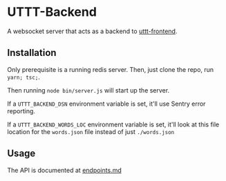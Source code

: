 # UTTT-Backend
A websocket server that acts as a backend to [uttt-frontend](https://github.com/katzrkool/uttt-frontend).

## Installation
Only prerequisite is a running redis server. Then, just clone the repo, run `yarn; tsc;`.

Then running `node bin/server.js` will start up the server.

If a `UTTT_BACKEND_DSN` environment variable is set, it'll use Sentry error reporting.

If a `UTTT_BACKEND_WORDS_LOC` environment variable is set, it'll look at this file location for the `words.json` file instead of just `./words.json`

## Usage
The API is documented at [endpoints.md](./endpoints.md)